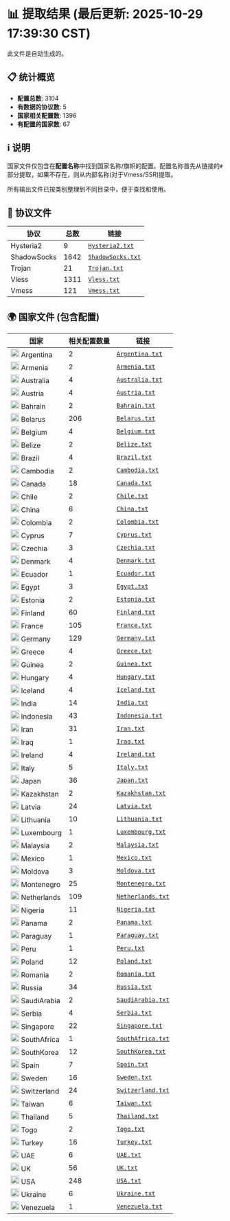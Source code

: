 # 📊 提取结果 (最后更新: 2025-10-29 17:39:30 CST)

此文件是自动生成的。

## 📋 统计概览

- **配置总数**: 3104
- **有数据的协议数**: 5
- **国家相关配置数**: 1396
- **有配置的国家数**: 67

## ℹ️ 说明

国家文件仅包含在**配置名称**中找到国家名称/旗帜的配置。配置名称首先从链接的`#`部分提取，如果不存在，则从内部名称(对于Vmess/SSR)提取。

所有输出文件已按类别整理到不同目录中，便于查找和使用。

## 📁 协议文件

| 协议 | 总数 | 链接 |
|---|---|---|
| Hysteria2 | 9 | [`Hysteria2.txt`](https://raw.githubusercontent.com/areyrteuurt/Auto-Tomas/main/output_configs/protocols/Hysteria2.txt) |
| ShadowSocks | 1642 | [`ShadowSocks.txt`](https://raw.githubusercontent.com/areyrteuurt/Auto-Tomas/main/output_configs/protocols/ShadowSocks.txt) |
| Trojan | 21 | [`Trojan.txt`](https://raw.githubusercontent.com/areyrteuurt/Auto-Tomas/main/output_configs/protocols/Trojan.txt) |
| Vless | 1311 | [`Vless.txt`](https://raw.githubusercontent.com/areyrteuurt/Auto-Tomas/main/output_configs/protocols/Vless.txt) |
| Vmess | 121 | [`Vmess.txt`](https://raw.githubusercontent.com/areyrteuurt/Auto-Tomas/main/output_configs/protocols/Vmess.txt) |

## 🌍 国家文件 (包含配置)

| 国家 | 相关配置数量 | 链接 |
|---|---|---|
| <img src="https://flagcdn.com/w20/ar.png" width="20" alt="Argentina flag"> Argentina | 2 | [`Argentina.txt`](https://raw.githubusercontent.com/areyrteuurt/Auto-Tomas/main/output_configs/countries/Argentina.txt) |
| <img src="https://flagcdn.com/w20/am.png" width="20" alt="Armenia flag"> Armenia | 2 | [`Armenia.txt`](https://raw.githubusercontent.com/areyrteuurt/Auto-Tomas/main/output_configs/countries/Armenia.txt) |
| <img src="https://flagcdn.com/w20/au.png" width="20" alt="Australia flag"> Australia | 4 | [`Australia.txt`](https://raw.githubusercontent.com/areyrteuurt/Auto-Tomas/main/output_configs/countries/Australia.txt) |
| <img src="https://flagcdn.com/w20/at.png" width="20" alt="Austria flag"> Austria | 4 | [`Austria.txt`](https://raw.githubusercontent.com/areyrteuurt/Auto-Tomas/main/output_configs/countries/Austria.txt) |
| <img src="https://flagcdn.com/w20/bh.png" width="20" alt="Bahrain flag"> Bahrain | 2 | [`Bahrain.txt`](https://raw.githubusercontent.com/areyrteuurt/Auto-Tomas/main/output_configs/countries/Bahrain.txt) |
| <img src="https://flagcdn.com/w20/by.png" width="20" alt="Belarus flag"> Belarus | 206 | [`Belarus.txt`](https://raw.githubusercontent.com/areyrteuurt/Auto-Tomas/main/output_configs/countries/Belarus.txt) |
| <img src="https://flagcdn.com/w20/be.png" width="20" alt="Belgium flag"> Belgium | 4 | [`Belgium.txt`](https://raw.githubusercontent.com/areyrteuurt/Auto-Tomas/main/output_configs/countries/Belgium.txt) |
| <img src="https://flagcdn.com/w20/bz.png" width="20" alt="Belize flag"> Belize | 2 | [`Belize.txt`](https://raw.githubusercontent.com/areyrteuurt/Auto-Tomas/main/output_configs/countries/Belize.txt) |
| <img src="https://flagcdn.com/w20/br.png" width="20" alt="Brazil flag"> Brazil | 4 | [`Brazil.txt`](https://raw.githubusercontent.com/areyrteuurt/Auto-Tomas/main/output_configs/countries/Brazil.txt) |
| <img src="https://flagcdn.com/w20/kh.png" width="20" alt="Cambodia flag"> Cambodia | 2 | [`Cambodia.txt`](https://raw.githubusercontent.com/areyrteuurt/Auto-Tomas/main/output_configs/countries/Cambodia.txt) |
| <img src="https://flagcdn.com/w20/ca.png" width="20" alt="Canada flag"> Canada | 18 | [`Canada.txt`](https://raw.githubusercontent.com/areyrteuurt/Auto-Tomas/main/output_configs/countries/Canada.txt) |
| <img src="https://flagcdn.com/w20/cl.png" width="20" alt="Chile flag"> Chile | 2 | [`Chile.txt`](https://raw.githubusercontent.com/areyrteuurt/Auto-Tomas/main/output_configs/countries/Chile.txt) |
| <img src="https://flagcdn.com/w20/cn.png" width="20" alt="China flag"> China | 6 | [`China.txt`](https://raw.githubusercontent.com/areyrteuurt/Auto-Tomas/main/output_configs/countries/China.txt) |
| <img src="https://flagcdn.com/w20/co.png" width="20" alt="Colombia flag"> Colombia | 2 | [`Colombia.txt`](https://raw.githubusercontent.com/areyrteuurt/Auto-Tomas/main/output_configs/countries/Colombia.txt) |
| <img src="https://flagcdn.com/w20/cy.png" width="20" alt="Cyprus flag"> Cyprus | 7 | [`Cyprus.txt`](https://raw.githubusercontent.com/areyrteuurt/Auto-Tomas/main/output_configs/countries/Cyprus.txt) |
| <img src="https://flagcdn.com/w20/cz.png" width="20" alt="Czechia flag"> Czechia | 3 | [`Czechia.txt`](https://raw.githubusercontent.com/areyrteuurt/Auto-Tomas/main/output_configs/countries/Czechia.txt) |
| <img src="https://flagcdn.com/w20/dk.png" width="20" alt="Denmark flag"> Denmark | 4 | [`Denmark.txt`](https://raw.githubusercontent.com/areyrteuurt/Auto-Tomas/main/output_configs/countries/Denmark.txt) |
| <img src="https://flagcdn.com/w20/ec.png" width="20" alt="Ecuador flag"> Ecuador | 1 | [`Ecuador.txt`](https://raw.githubusercontent.com/areyrteuurt/Auto-Tomas/main/output_configs/countries/Ecuador.txt) |
| <img src="https://flagcdn.com/w20/eg.png" width="20" alt="Egypt flag"> Egypt | 3 | [`Egypt.txt`](https://raw.githubusercontent.com/areyrteuurt/Auto-Tomas/main/output_configs/countries/Egypt.txt) |
| <img src="https://flagcdn.com/w20/ee.png" width="20" alt="Estonia flag"> Estonia | 2 | [`Estonia.txt`](https://raw.githubusercontent.com/areyrteuurt/Auto-Tomas/main/output_configs/countries/Estonia.txt) |
| <img src="https://flagcdn.com/w20/fi.png" width="20" alt="Finland flag"> Finland | 60 | [`Finland.txt`](https://raw.githubusercontent.com/areyrteuurt/Auto-Tomas/main/output_configs/countries/Finland.txt) |
| <img src="https://flagcdn.com/w20/fr.png" width="20" alt="France flag"> France | 105 | [`France.txt`](https://raw.githubusercontent.com/areyrteuurt/Auto-Tomas/main/output_configs/countries/France.txt) |
| <img src="https://flagcdn.com/w20/de.png" width="20" alt="Germany flag"> Germany | 129 | [`Germany.txt`](https://raw.githubusercontent.com/areyrteuurt/Auto-Tomas/main/output_configs/countries/Germany.txt) |
| <img src="https://flagcdn.com/w20/gr.png" width="20" alt="Greece flag"> Greece | 4 | [`Greece.txt`](https://raw.githubusercontent.com/areyrteuurt/Auto-Tomas/main/output_configs/countries/Greece.txt) |
| <img src="https://flagcdn.com/w20/gn.png" width="20" alt="Guinea flag"> Guinea | 2 | [`Guinea.txt`](https://raw.githubusercontent.com/areyrteuurt/Auto-Tomas/main/output_configs/countries/Guinea.txt) |
| <img src="https://flagcdn.com/w20/hu.png" width="20" alt="Hungary flag"> Hungary | 4 | [`Hungary.txt`](https://raw.githubusercontent.com/areyrteuurt/Auto-Tomas/main/output_configs/countries/Hungary.txt) |
| <img src="https://flagcdn.com/w20/is.png" width="20" alt="Iceland flag"> Iceland | 4 | [`Iceland.txt`](https://raw.githubusercontent.com/areyrteuurt/Auto-Tomas/main/output_configs/countries/Iceland.txt) |
| <img src="https://flagcdn.com/w20/in.png" width="20" alt="India flag"> India | 14 | [`India.txt`](https://raw.githubusercontent.com/areyrteuurt/Auto-Tomas/main/output_configs/countries/India.txt) |
| <img src="https://flagcdn.com/w20/id.png" width="20" alt="Indonesia flag"> Indonesia | 43 | [`Indonesia.txt`](https://raw.githubusercontent.com/areyrteuurt/Auto-Tomas/main/output_configs/countries/Indonesia.txt) |
| <img src="https://flagcdn.com/w20/ir.png" width="20" alt="Iran flag"> Iran | 31 | [`Iran.txt`](https://raw.githubusercontent.com/areyrteuurt/Auto-Tomas/main/output_configs/countries/Iran.txt) |
| <img src="https://flagcdn.com/w20/iq.png" width="20" alt="Iraq flag"> Iraq | 1 | [`Iraq.txt`](https://raw.githubusercontent.com/areyrteuurt/Auto-Tomas/main/output_configs/countries/Iraq.txt) |
| <img src="https://flagcdn.com/w20/ie.png" width="20" alt="Ireland flag"> Ireland | 4 | [`Ireland.txt`](https://raw.githubusercontent.com/areyrteuurt/Auto-Tomas/main/output_configs/countries/Ireland.txt) |
| <img src="https://flagcdn.com/w20/it.png" width="20" alt="Italy flag"> Italy | 5 | [`Italy.txt`](https://raw.githubusercontent.com/areyrteuurt/Auto-Tomas/main/output_configs/countries/Italy.txt) |
| <img src="https://flagcdn.com/w20/jp.png" width="20" alt="Japan flag"> Japan | 36 | [`Japan.txt`](https://raw.githubusercontent.com/areyrteuurt/Auto-Tomas/main/output_configs/countries/Japan.txt) |
| <img src="https://flagcdn.com/w20/kz.png" width="20" alt="Kazakhstan flag"> Kazakhstan | 2 | [`Kazakhstan.txt`](https://raw.githubusercontent.com/areyrteuurt/Auto-Tomas/main/output_configs/countries/Kazakhstan.txt) |
| <img src="https://flagcdn.com/w20/lv.png" width="20" alt="Latvia flag"> Latvia | 24 | [`Latvia.txt`](https://raw.githubusercontent.com/areyrteuurt/Auto-Tomas/main/output_configs/countries/Latvia.txt) |
| <img src="https://flagcdn.com/w20/lt.png" width="20" alt="Lithuania flag"> Lithuania | 10 | [`Lithuania.txt`](https://raw.githubusercontent.com/areyrteuurt/Auto-Tomas/main/output_configs/countries/Lithuania.txt) |
| <img src="https://flagcdn.com/w20/lu.png" width="20" alt="Luxembourg flag"> Luxembourg | 1 | [`Luxembourg.txt`](https://raw.githubusercontent.com/areyrteuurt/Auto-Tomas/main/output_configs/countries/Luxembourg.txt) |
| <img src="https://flagcdn.com/w20/my.png" width="20" alt="Malaysia flag"> Malaysia | 2 | [`Malaysia.txt`](https://raw.githubusercontent.com/areyrteuurt/Auto-Tomas/main/output_configs/countries/Malaysia.txt) |
| <img src="https://flagcdn.com/w20/mx.png" width="20" alt="Mexico flag"> Mexico | 1 | [`Mexico.txt`](https://raw.githubusercontent.com/areyrteuurt/Auto-Tomas/main/output_configs/countries/Mexico.txt) |
| <img src="https://flagcdn.com/w20/md.png" width="20" alt="Moldova flag"> Moldova | 3 | [`Moldova.txt`](https://raw.githubusercontent.com/areyrteuurt/Auto-Tomas/main/output_configs/countries/Moldova.txt) |
| <img src="https://flagcdn.com/w20/me.png" width="20" alt="Montenegro flag"> Montenegro | 25 | [`Montenegro.txt`](https://raw.githubusercontent.com/areyrteuurt/Auto-Tomas/main/output_configs/countries/Montenegro.txt) |
| <img src="https://flagcdn.com/w20/nl.png" width="20" alt="Netherlands flag"> Netherlands | 109 | [`Netherlands.txt`](https://raw.githubusercontent.com/areyrteuurt/Auto-Tomas/main/output_configs/countries/Netherlands.txt) |
| <img src="https://flagcdn.com/w20/ng.png" width="20" alt="Nigeria flag"> Nigeria | 11 | [`Nigeria.txt`](https://raw.githubusercontent.com/areyrteuurt/Auto-Tomas/main/output_configs/countries/Nigeria.txt) |
| <img src="https://flagcdn.com/w20/pa.png" width="20" alt="Panama flag"> Panama | 2 | [`Panama.txt`](https://raw.githubusercontent.com/areyrteuurt/Auto-Tomas/main/output_configs/countries/Panama.txt) |
| <img src="https://flagcdn.com/w20/py.png" width="20" alt="Paraguay flag"> Paraguay | 1 | [`Paraguay.txt`](https://raw.githubusercontent.com/areyrteuurt/Auto-Tomas/main/output_configs/countries/Paraguay.txt) |
| <img src="https://flagcdn.com/w20/pe.png" width="20" alt="Peru flag"> Peru | 1 | [`Peru.txt`](https://raw.githubusercontent.com/areyrteuurt/Auto-Tomas/main/output_configs/countries/Peru.txt) |
| <img src="https://flagcdn.com/w20/pl.png" width="20" alt="Poland flag"> Poland | 12 | [`Poland.txt`](https://raw.githubusercontent.com/areyrteuurt/Auto-Tomas/main/output_configs/countries/Poland.txt) |
| <img src="https://flagcdn.com/w20/ro.png" width="20" alt="Romania flag"> Romania | 2 | [`Romania.txt`](https://raw.githubusercontent.com/areyrteuurt/Auto-Tomas/main/output_configs/countries/Romania.txt) |
| <img src="https://flagcdn.com/w20/ru.png" width="20" alt="Russia flag"> Russia | 34 | [`Russia.txt`](https://raw.githubusercontent.com/areyrteuurt/Auto-Tomas/main/output_configs/countries/Russia.txt) |
| <img src="https://flagcdn.com/w20/sa.png" width="20" alt="SaudiArabia flag"> SaudiArabia | 2 | [`SaudiArabia.txt`](https://raw.githubusercontent.com/areyrteuurt/Auto-Tomas/main/output_configs/countries/SaudiArabia.txt) |
| <img src="https://flagcdn.com/w20/rs.png" width="20" alt="Serbia flag"> Serbia | 4 | [`Serbia.txt`](https://raw.githubusercontent.com/areyrteuurt/Auto-Tomas/main/output_configs/countries/Serbia.txt) |
| <img src="https://flagcdn.com/w20/sg.png" width="20" alt="Singapore flag"> Singapore | 22 | [`Singapore.txt`](https://raw.githubusercontent.com/areyrteuurt/Auto-Tomas/main/output_configs/countries/Singapore.txt) |
| <img src="https://flagcdn.com/w20/za.png" width="20" alt="SouthAfrica flag"> SouthAfrica | 1 | [`SouthAfrica.txt`](https://raw.githubusercontent.com/areyrteuurt/Auto-Tomas/main/output_configs/countries/SouthAfrica.txt) |
| <img src="https://flagcdn.com/w20/kr.png" width="20" alt="SouthKorea flag"> SouthKorea | 12 | [`SouthKorea.txt`](https://raw.githubusercontent.com/areyrteuurt/Auto-Tomas/main/output_configs/countries/SouthKorea.txt) |
| <img src="https://flagcdn.com/w20/es.png" width="20" alt="Spain flag"> Spain | 7 | [`Spain.txt`](https://raw.githubusercontent.com/areyrteuurt/Auto-Tomas/main/output_configs/countries/Spain.txt) |
| <img src="https://flagcdn.com/w20/se.png" width="20" alt="Sweden flag"> Sweden | 16 | [`Sweden.txt`](https://raw.githubusercontent.com/areyrteuurt/Auto-Tomas/main/output_configs/countries/Sweden.txt) |
| <img src="https://flagcdn.com/w20/ch.png" width="20" alt="Switzerland flag"> Switzerland | 24 | [`Switzerland.txt`](https://raw.githubusercontent.com/areyrteuurt/Auto-Tomas/main/output_configs/countries/Switzerland.txt) |
| <img src="https://flagcdn.com/w20/tw.png" width="20" alt="Taiwan flag"> Taiwan | 6 | [`Taiwan.txt`](https://raw.githubusercontent.com/areyrteuurt/Auto-Tomas/main/output_configs/countries/Taiwan.txt) |
| <img src="https://flagcdn.com/w20/th.png" width="20" alt="Thailand flag"> Thailand | 5 | [`Thailand.txt`](https://raw.githubusercontent.com/areyrteuurt/Auto-Tomas/main/output_configs/countries/Thailand.txt) |
| <img src="https://flagcdn.com/w20/tg.png" width="20" alt="Togo flag"> Togo | 2 | [`Togo.txt`](https://raw.githubusercontent.com/areyrteuurt/Auto-Tomas/main/output_configs/countries/Togo.txt) |
| <img src="https://flagcdn.com/w20/tr.png" width="20" alt="Turkey flag"> Turkey | 16 | [`Turkey.txt`](https://raw.githubusercontent.com/areyrteuurt/Auto-Tomas/main/output_configs/countries/Turkey.txt) |
| <img src="https://flagcdn.com/w20/ae.png" width="20" alt="UAE flag"> UAE | 6 | [`UAE.txt`](https://raw.githubusercontent.com/areyrteuurt/Auto-Tomas/main/output_configs/countries/UAE.txt) |
| <img src="https://flagcdn.com/w20/gb.png" width="20" alt="UK flag"> UK | 56 | [`UK.txt`](https://raw.githubusercontent.com/areyrteuurt/Auto-Tomas/main/output_configs/countries/UK.txt) |
| <img src="https://flagcdn.com/w20/us.png" width="20" alt="USA flag"> USA | 248 | [`USA.txt`](https://raw.githubusercontent.com/areyrteuurt/Auto-Tomas/main/output_configs/countries/USA.txt) |
| <img src="https://flagcdn.com/w20/ua.png" width="20" alt="Ukraine flag"> Ukraine | 6 | [`Ukraine.txt`](https://raw.githubusercontent.com/areyrteuurt/Auto-Tomas/main/output_configs/countries/Ukraine.txt) |
| <img src="https://flagcdn.com/w20/ve.png" width="20" alt="Venezuela flag"> Venezuela | 1 | [`Venezuela.txt`](https://raw.githubusercontent.com/areyrteuurt/Auto-Tomas/main/output_configs/countries/Venezuela.txt) |


